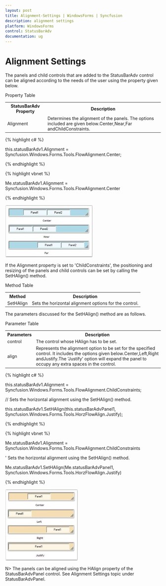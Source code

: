 ```yaml
---
layout: post
title: Alignment-Settings | WindowsForms | Syncfusion
description: alignment settings
platform: WindowsForms
control: StatusBarAdv
documentation: ug
---
```


# Alignment Settings

The panels and child controls that are added to the StatusBarAdv control can be aligned according to the needs of the user using the property given below.

Property Table

<table>
<tr>
<th>
StatusBarAdv Property</th><th>
Description</th></tr>
<tr>
<td>
Alignment</td><td>
Determines the alignment of the panels. The options included are given below.Center,Near,Far andChildConstraints.</td></tr>
</table>


{% highlight c# %}



this.statusBarAdv1.Alignment = Syncfusion.Windows.Forms.Tools.FlowAlignment.Center;

{% endhighlight %}

{% highlight vbnet %}



Me.statusBarAdv1.Alignment = Syncfusion.Windows.Forms.Tools.FlowAlignment.Center

{% endhighlight %}

![](Overview_images/Overview_img73.jpeg) 



If the Alignment property is set to 'ChildConstraints', the positioning and resizing of the panels and child controls can be set by calling the SetHAlign() method.

Method Table

<table>
<tr>
<th>
Method</th><th>
Description</th></tr>
<tr>
<td>
SetHAlign</td><td>
Sets the horizontal alignment options for the control.</td></tr>
</table>


The parameters discussed for the SetHAlign() method are as follows.

Parameter Table

<table>
<tr>
<th>
Parameters</th><th>
Description</th></tr>
<tr>
<td>
control</td><td>
The control whose HAlign has to be set.</td></tr>
<tr>
<td>
align</td><td>
Represents the alignment option to be set for the specified control. It includes the options given below.Center,Left,Right andJustify.The 'Justify' option will expand the panel to occupy any extra spaces in the control.</td></tr>
</table>


{% highlight c# %}



this.statusBarAdv1.Alignment = Syncfusion.Windows.Forms.Tools.FlowAlignment.ChildConstraints;



// Sets the horizontal alignment using the SetHAlign() method.

this.statusBarAdv1.SetHAlign(this.statusBarAdvPanel1, Syncfusion.Windows.Forms.Tools.HorzFlowAlign.Justify);

{% endhighlight %}

{% highlight vbnet %}



Me.statusBarAdv1.Alignment = Syncfusion.Windows.Forms.Tools.FlowAlignment.ChildConstraints



' Sets the horizontal alignment using the SetHAlign() method.

Me.statusBarAdv1.SetHAlign(Me.statusBarAdvPanel1, Syncfusion.Windows.Forms.Tools.HorzFlowAlign.Justify)

{% endhighlight %}

![](Overview_images/Overview_img74.jpeg) 


N> The panels can be aligned using the HAlign property of the StatusBarAdvPanel control. See Alignment Settings topic under StatusBarAdvPanel.

